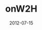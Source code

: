 ---
title: onW2H
articlename: >-
  On the Way to Health
date: '2012-07-15'
summary: >-
  This Issue Brief describes the development and use of a new web-based IT platform, Way to Health, to deliver and evaluate behavioral interventions to improve health. 
authors: >-
  David A. Asch, MD, Kevin G. Volpp, MD, PhD
source: 'http://ldihealtheconomist.com/media/On_the_Way_to_Health.pdf'
journal: LDI
---